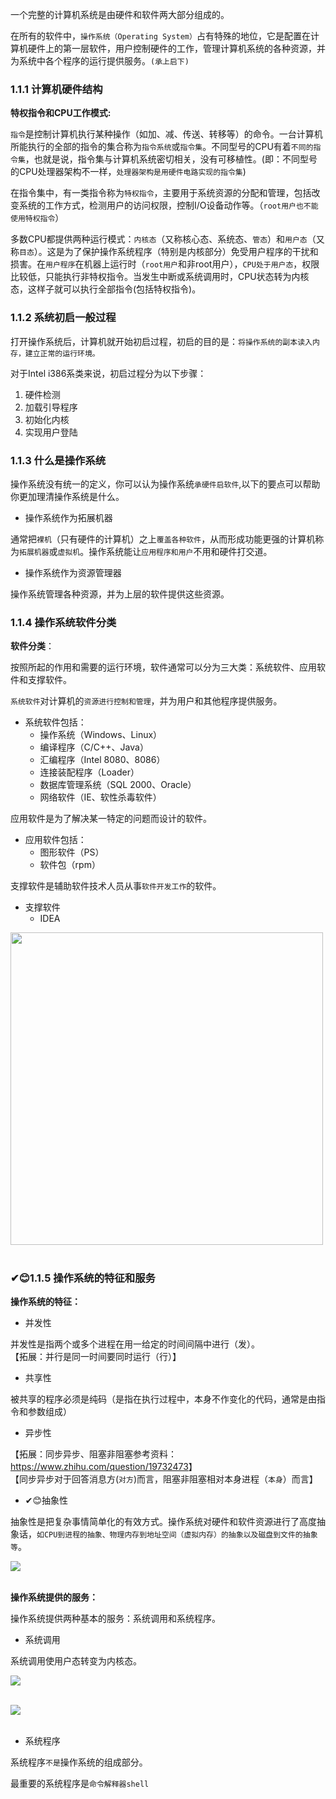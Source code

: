 一个完整的计算机系统是由硬件和软件两大部分组成的。

在所有的软件中，`操作系统（Operating System）`占有特殊的地位，它是配置在计算机硬件上的第一层软件，用户控制硬件的工作，管理计算机系统的各种资源，并为系统中各个程序的运行提供服务。`(承上启下)`

### 1.1.1 计算机硬件结构

**特权指令和CPU工作模式:**

`指令`是控制计算机执行某种操作（如加、减、传送、转移等）的命令。一台计算机所能执行的全部的指令的集合称为`指令系统`或`指令集`。不同型号的CPU有着`不同的指令集`，也就是说，指令集与计算机系统密切相关，没有可移植性。(即：不同型号的CPU处理器架构不一样，`处理器架构是用硬件电路实现的指令集`)

在指令集中，有一类指令称为`特权指令`，主要用于系统资源的分配和管理，包括改变系统的工作方式，检测用户的访问权限，控制I/O设备动作等。（`root用户也不能使用特权指令`）

多数CPU都提供两种运行模式：`内核态`（又称核心态、系统态、`管态`）和`用户态`（又称`目态`）。这是为了保护操作系统程序（特别是内核部分）免受用户程序的干扰和损害。在`用户程序`在机器上运行时（`root用户`和非root用户），`CPU处于用户态`，权限比较低，只能执行非特权指令。当发生中断或系统调用时，CPU状态转为内核态，这样子就可以执行全部指令(包括特权指令)。

### 1.1.2 系统初启一般过程

打开操作系统后，计算机就开始初启过程，初启的目的是：`将操作系统的副本读入内存，建立正常的运行环境。`

对于Intel i386系类来说，初启过程分为以下步骤：

1. 硬件检测
2. 加载引导程序
3. 初始化内核
4. 实现用户登陆

### 1.1.3 什么是操作系统

操作系统没有统一的定义，你可以认为操作系统`承硬件启软件`,以下的要点可以帮助你更加理清操作系统是什么。

- 操作系统作为拓展机器  
  
通常把`裸机`（只有硬件的计算机）之上`覆盖各种软件`，从而形成功能更强的计算机称为`拓展机器`或`虚拟机`。操作系统能让`应用程序和用户`不用和硬件打交道。

- 操作系统作为资源管理器  
  
操作系统管理各种资源，并为上层的软件提供这些资源。 

### 1.1.4 操作系统软件分类

**软件分类**：

按照所起的作用和需要的运行环境，软件通常可以分为三大类：系统软件、应用软件和支撑软件。

`系统软件`对计算机的`资源进行控制和管理`，并为用户和其他程序提供服务。

- 系统软件包括：
  - 操作系统（Windows、Linux）
  - 编译程序（C/C++、Java）
  - 汇编程序（Intel 8080、8086）
  - 连接装配程序（Loader）
  - 数据库管理系统（SQL 2000、Oracle）
  - 网络软件（IE、软性杀毒软件）

应用软件是为了解决某一特定的问题而设计的软件。

- 应用软件包括：
  - 图形软件（PS）
  - 软件包（rpm）

支撑软件是辅助软件技术人员从事`软件开发工作`的软件。

- 支撑软件
  - IDEA

<img src="../_img/1.png" width=500><br><br>

### ✔😊1.1.5 操作系统的特征和服务

**操作系统的特征：**

- 并发性

并发性是指两个或多个进程在用一给定的时间间隔中进行（发）。  
【拓展：并行是同一时间要同时运行（行）】

- 共享性

被共享的程序必须是纯码（是指在执行过程中，本身不作变化的代码，通常是由指令和参数组成）

- 异步性

【拓展：同步异步、阻塞非阻塞参考资料：<https://www.zhihu.com/question/19732473>】  
【同步异步对于回答消息方(`对方`)而言，阻塞非阻塞相对本身进程（`本身`）而言】

- ✔😊抽象性

抽象性是把复杂事情简单化的有效方式。操作系统对硬件和软件资源进行了高度抽象话，`如CPU到进程的抽象、物理内存到地址空间（虚拟内存）的抽象以及磁盘到文件的抽象等`。

<img src="../_img/4.jpeg"><br><br>

**操作系统提供的服务：**

操作系统提供两种基本的服务：系统调用和系统程序。

- 系统调用

系统调用使用户态转变为内核态。

<img src="../_img/2.jpg"><br><br>

<img src="../_img/1.jpg"><br><br>

- 系统程序

系统程序`不是`操作系统的组成部分。

最重要的系统程序是`命令解释器shell`
